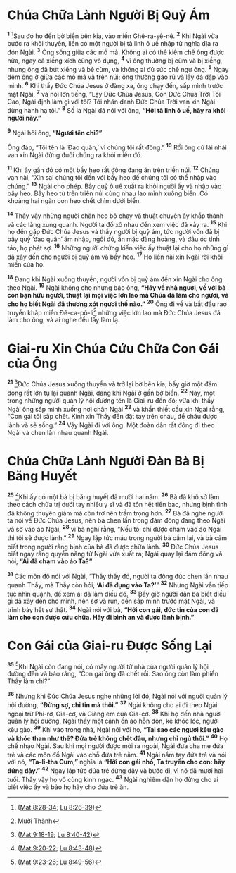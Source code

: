# Chúa Chữa Lành Người Bị Quỷ Ám
<sup><b>1</b></sup> [^1@-01089b09-4d10-42b1-a9d9-365e7cb1f623]Sau đó họ đến bờ biển bên kia, vào miền Ghê-ra-sê-nê. <sup><b>2</b></sup> Khi Ngài vừa bước ra khỏi thuyền, liền có một người bị tà linh ô uế nhập từ nghĩa địa ra đón Ngài. <sup><b>3</b></sup> Ông sống giữa các mồ mả. Không ai có thể kiềm chế ông được nữa, ngay cả xiềng xích cũng vô dụng, <sup><b>4</b></sup> vì ông thường bị cùm và bị xiềng, nhưng ông đã bứt xiềng và bẻ cùm, và không ai đủ sức chế ngự ông. <sup><b>5</b></sup> Ngày đêm ông ở giữa các mồ mả và trên núi; ông thường gào rú và lấy đá đập vào mình. <sup><b>6</b></sup> Khi thấy Ðức Chúa Jesus ở đàng xa, ông chạy đến, sấp mình trước mặt Ngài, <sup><b>7</b></sup> và nói lớn tiếng, “Lạy Ðức Chúa Jesus, Con Ðức Chúa Trời Tối Cao, Ngài định làm gì với tôi? Tôi nhân danh Ðức Chúa Trời van xin Ngài đừng hành hạ tôi.” <sup><b>8</b></sup> Số là Ngài đã nói với ông, **“Hỡi tà linh ô uế, hãy ra khỏi người này.”**

<sup><b>9</b></sup> Ngài hỏi ông, **“Ngươi tên chi?”**

Ông đáp, “Tôi tên là ‘Ðạo quân,’ vì chúng tôi rất đông.” <sup><b>10</b></sup> Rồi ông cứ lải nhải van xin Ngài đừng đuổi chúng ra khỏi miền đó.

<sup><b>11</b></sup> Khi ấy gần đó có một bầy heo rất đông đang ăn trên triền núi. <sup><b>12</b></sup> Chúng van nài, “Xin sai chúng tôi đến với bầy heo để chúng tôi có thể nhập vào chúng.” <sup><b>13</b></sup> Ngài cho phép. Bầy quỷ ô uế xuất ra khỏi người ấy và nhập vào bầy heo. Bầy heo từ trên triền núi cùng nhau lao mình xuống biển. Có khoảng hai ngàn con heo chết chìm dưới biển.

<sup><b>14</b></sup> Thấy vậy những người chăn heo bỏ chạy và thuật chuyện ấy khắp thành và các làng xung quanh. Người ta đổ xô nhau đến xem việc đã xảy ra. <sup><b>15</b></sup> Khi họ đến gặp Ðức Chúa Jesus và thấy người bị quỷ ám, tức người vốn đã bị bầy quỷ ‘đạo quân’ ám nhập, ngồi đó, ăn mặc đàng hoàng, và đầu óc tỉnh táo, họ phát sợ. <sup><b>16</b></sup> Những người chứng kiến việc ấy thuật lại cho họ những gì đã xảy đến cho người bị quỷ ám và bầy heo. <sup><b>17</b></sup> Họ liền nài xin Ngài rời khỏi miền của họ.

<sup><b>18</b></sup> Ðang khi Ngài xuống thuyền, người vốn bị quỷ ám đến xin Ngài cho ông theo Ngài. <sup><b>19</b></sup> Ngài không cho nhưng bảo ông, **“Hãy về nhà ngươi, về với bà con bạn hữu ngươi, thuật lại mọi việc lớn lao mà Chúa đã làm cho ngươi, và cho họ biết Ngài đã thương xót ngươi thế nào.”** <sup><b>20</b></sup> Ông đi về và bắt đầu rao truyền khắp miền Ðê-ca-pô-li[^1-01089b09-4d10-42b1-a9d9-365e7cb1f623] những việc lớn lao mà Ðức Chúa Jesus đã làm cho ông, và ai nghe đều lấy làm lạ.


# Giai-ru Xin Chúa Cứu Chữa Con Gái của Ông
<sup><b>21</b></sup> [^2@-01089b09-4d10-42b1-a9d9-365e7cb1f623]Ðức Chúa Jesus xuống thuyền và trở lại bờ bên kia; bấy giờ một đám đông rất lớn tụ lại quanh Ngài, đang khi Ngài ở gần bờ biển. <sup><b>22</b></sup> Này, một trong những người quản lý hội đường tên là Giai-ru đến đó; vừa khi thấy Ngài ông sấp mình xuống nơi chân Ngài <sup><b>23</b></sup> và khẩn thiết cầu xin Ngài rằng, “Con gái tôi sắp chết. Kính xin Thầy đến đặt tay trên cháu, để cháu được lành và sẽ sống.” <sup><b>24</b></sup> Vậy Ngài đi với ông. Một đoàn dân rất đông đi theo Ngài và chen lấn nhau quanh Ngài.


# Chúa Chữa Lành Người Ðàn Bà Bị Băng Huyết
<sup><b>25</b></sup> [^3@-01089b09-4d10-42b1-a9d9-365e7cb1f623]Khi ấy có một bà bị băng huyết đã mười hai năm. <sup><b>26</b></sup> Bà đã khổ sở làm theo cách chữa trị dưới tay nhiều y sĩ và đã tốn hết tiền bạc, nhưng bịnh tình đã không thuyên giảm mà còn trở nên trầm trọng hơn. <sup><b>27</b></sup> Bà đã nghe người ta nói về Ðức Chúa Jesus, nên bà chen lấn trong đám đông đang theo Ngài và sờ vào áo Ngài, <sup><b>28</b></sup> vì bà nghĩ rằng, “Nếu tôi chỉ được chạm vào áo Ngài thì tôi sẽ được lành.” <sup><b>29</b></sup> Ngay lập tức máu trong người bà cầm lại, và bà cảm biết trong người rằng bịnh của bà đã được chữa lành. <sup><b>30</b></sup> Ðức Chúa Jesus biết ngay rằng quyền năng từ Ngài vừa xuất ra; Ngài quay lại đám đông và hỏi, **“Ai đã chạm vào áo Ta?”**

<sup><b>31</b></sup> Các môn đồ nói với Ngài, “Thầy thấy đó, người ta đông đúc chen lấn nhau quanh Thầy, mà Thầy còn hỏi, **‘Ai đã đụng vào Ta?’**” <sup><b>32</b></sup> Nhưng Ngài vẫn tiếp tục nhìn quanh, để xem ai đã làm điều đó. <sup><b>33</b></sup> Bấy giờ người đàn bà biết điều gì đã xảy đến cho mình, nên sợ và run, đến sấp mình trước mặt Ngài, và trình bày hết sự thật. <sup><b>34</b></sup> Ngài nói với bà, **“Hỡi con gái, đức tin của con đã làm cho con được cứu chữa. Hãy đi bình an và được lành bịnh.”**


# Con Gái của Giai-ru Ðược Sống Lại
<sup><b>35</b></sup> [^4@-01089b09-4d10-42b1-a9d9-365e7cb1f623]Khi Ngài còn đang nói, có mấy người từ nhà của người quản lý hội đường đến và báo rằng, “Con gái ông đã chết rồi. Sao ông còn làm phiền Thầy làm chi?”

<sup><b>36</b></sup> Nhưng khi Ðức Chúa Jesus nghe những lời đó, Ngài nói với người quản lý hội đường, **“Ðừng sợ, chỉ tin mà thôi.”** <sup><b>37</b></sup> Ngài không cho ai đi theo Ngài ngoại trừ Phi-rơ, Gia-cơ, và Giăng em của Gia-cơ. <sup><b>38</b></sup> Khi họ đến nhà người quản lý hội đường, Ngài thấy một cảnh ồn ào hỗn độn, kẻ khóc lóc, người kêu gào. <sup><b>39</b></sup> Khi vào trong nhà, Ngài nói với họ, **“Tại sao các ngươi kêu gào và khóc than như thế? Ðứa trẻ không chết đâu, nhưng chỉ ngủ thôi.”** <sup><b>40</b></sup> Họ chế nhạo Ngài. Sau khi mọi người được mời ra ngoài, Ngài đưa cha mẹ đứa trẻ và các môn đồ Ngài vào chỗ đứa trẻ nằm. <sup><b>41</b></sup> Ngài nắm tay đứa trẻ và nói với nó, **“Ta-li-tha Cum,”** nghĩa là **“Hỡi con gái nhỏ, Ta truyền cho con: hãy đứng dậy.”** <sup><b>42</b></sup> Ngay lập tức đứa trẻ đứng dậy và bước đi, vì nó đã mười hai tuổi. Thấy vậy họ vô cùng kinh ngạc. <sup><b>43</b></sup> Ngài nghiêm dặn họ đừng cho ai biết việc ấy và bảo họ hãy cho đứa trẻ ăn.

[^1-01089b09-4d10-42b1-a9d9-365e7cb1f623]: Mười Thành
[^1@-01089b09-4d10-42b1-a9d9-365e7cb1f623]: ([Mat 8:28-34](/passage/?search=Matt.8.28-Matt.8.34\&version=BD2011); [Lu 8:26-39](/passage/?search=Luke.8.26-Luke.8.39\&version=BD2011))
[^2@-01089b09-4d10-42b1-a9d9-365e7cb1f623]: ([Mat 9:18-19](/passage/?search=Matt.9.18-Matt.9.19\&version=BD2011); [Lu 8:40-42](/passage/?search=Luke.8.40-Luke.8.42\&version=BD2011))
[^3@-01089b09-4d10-42b1-a9d9-365e7cb1f623]: ([Mat 9:20-22](/passage/?search=Matt.9.20-Matt.9.22\&version=BD2011); [Lu 8:43-48](/passage/?search=Luke.8.43-Luke.8.48\&version=BD2011))
[^4@-01089b09-4d10-42b1-a9d9-365e7cb1f623]: ([Mat 9:23-26](/passage/?search=Matt.9.23-Matt.9.26\&version=BD2011); [Lu 8:49-56](/passage/?search=Luke.8.49-Luke.8.56\&version=BD2011))